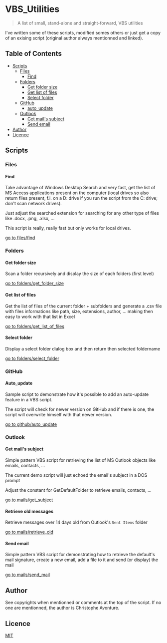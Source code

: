 # VBS_Utilities

> A list of small, stand-alone and straight-forward, VBS utilities

I've written some of these scripts, modified somes others or just get a copy of an exising script (original author always mentionned and linked).

## Table of Contents

- [Scripts](#scripts)
	- [Files](#files)
		- [Find](#find)
	- [Folders](#folders)
		- [Get folder size](#get-folder-size)
		- [Get list of files](#get-list-of-files)
		- [Select folder](#select-folder)
	- [GitHub](#github)
		- [auto_update](#auto_update)
	- [Outlook](#outlook)
		- [Get mail's subject](#get-mails-subject)
		- [Send email](#send-email)
- [Author](#author)
- [Licence](#licence)

## Scripts

### Files

#### Find

Take advantage of Windows Desktop Search and very fast, get the list
of MS Access applications present on the computer (local drives so
also return files present, f.i. on a D: drive if you run the script
from the C: drive; don't scan network drives).

Just adjust the searched extension for searching for any other type 
of files like .docx, .png, .xlsx, ...

This script is really, really fast but only works for local drives.

[go to files/find](https://github.com/cavo789/vbs_utilities/tree/master/src/files/find)

### Folders 

#### Get folder size

Scan a folder recursively and display the size of each folders (first level)

[go to folders/get_folder_size](https://github.com/cavo789/vbs_utilities/tree/master/src/folders/get_folder_size)

#### Get list of files

Get the list of files of the current folder + subfolders and generate a .csv file with files informations like path, size, extensions, author, ... making then easy to work with that list in Excel

[go to folders/get_list_of_files](https://github.com/cavo789/vbs_utilities/tree/master/src/folders/get_list_of_files)

#### Select folder

Display a select folder dialog box and then return then selected foldername

[go to folders/select_folder](https://github.com/cavo789/vbs_utilities/tree/master/src/folders/select_folder)

### GitHub 

#### Auto_update 

Sample script to demonstrate how it's possible to add an auto-update feature in a VBS script.

The script will check for newer version on GitHub and if there is one, the script will overwrite himself with that newer version.

[go to github/auto_update](https://github.com/cavo789/vbs_utilities/tree/master/src/github/auto_update)

### Outlook 

#### Get mail's subject

Simple pattern VBS script for retrieving the list of MS Outlook
objects like emails, contacts, ...

The current demo script will just echoed the email's subject in a DOS prompt

Adjust the constant for GetDefaultFolder to retrieve emails,
contacts, ...

[go to mails/get_subject](https://github.com/cavo789/vbs_utilities/tree/master/src/mails/get_subject)

#### Retrieve old messages

Retrieve messages over 14 days old from Outlook's `Sent Items` folder

[go to mails/retrieve_old](https://github.com/cavo789/vbs_utilities/tree/master/src/mails/retrieve_old)

#### Send email

Simple pattern VBS script for demonstrating how to retrieve the default's mail signature, create a new email, add a file to it and send (or display) the mail

[go to mails/send_mail](https://github.com/cavo789/vbs_utilities/tree/master/src/mails/send_mail)

## Author

See copyrights when mentionned or comments at the top of the script.
If no one are mentionned, the author is Christophe Avonture.

## Licence

[MIT](LICENSE)